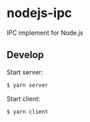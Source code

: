# nodejs-ipc

IPC implement for Node.js

## Develop

Start server:

```bash
$ yarn server
```

Start client:

```bash
$ yarn client
```

